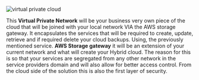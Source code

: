 ![virtual private cloud](https://em-proposal-assets.now.sh/public/png/virtual-private-cloud.png)

This **Virtual Private Network** will be your business very own piece of the cloud that will be joined with your local network VIA the AWS storage gateway. It encapsulates the services that will be required to create, update, retrieve and if required delete your cloud backups. Using, the previously mentioned service. **AWS Storage gateway** it will be an extension of your current network and what will create your Hybrid cloud. The reason for this is so that your services are segregated from any other network in the service providers domain and will also allow for better access control. From the cloud side of the solution this is also the first layer of security.